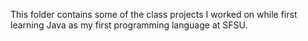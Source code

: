 This folder contains some of the class projects I worked on while first learning Java as my first programming language at SFSU. 
